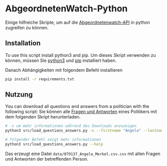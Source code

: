# AbgeordnetenWatch-Python

Einige hilfreiche Skripte, um auf die [Abgeordnetenwatch-API](https://www.abgeordnetenwatch.de/) in python zugreifen zu können.

## Installation

To use this script install python3 and pip.
Um dieses Skript verwenden zu können, müssen Sie [python3](https://www.python.org/) und [pip](https://packaging.python.org/en/latest/tutorials/installing-packages/) installiert haben.

Danach Abhängigkeiten mit folgendem Befehl installieren
```sh
pip install -r requirements.txt
```

## Nutzung

You can download all questions and answers from a politician with the following script:
Sie können alle [Fragen und Antworten](https://www.abgeordnetenwatch.de/) eines Politikers mit dem folgenden Skript herunterladen.

```sh
# -v um mehr informationen während des Downloads anzuzeigen
python3 src/load_questions_answers.py -v --firstname "Angela" --lastname "Merkel"

# folgender Befehl zeigt mehr informationen
python3 src/load_questions_answers.py --help
```

Das erzeugt eine Datei `data/079137_Angela_Merkel.csv.csv` mit allen Fragen und Antworten der betreffenden Person.
